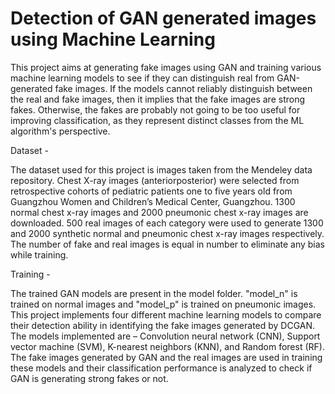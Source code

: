 # Detection of GAN generated images using Machine Learning

This project aims at generating fake images using GAN and training various machine learning models to see if they can distinguish real from GAN-generated fake images. If the models cannot reliably distinguish between the
real and fake images, then it implies that the fake images are strong fakes. Otherwise, the fakes are probably not going to be too useful for improving classification, as they represent distinct
classes from the ML algorithm's perspective.

Dataset - 

The dataset used for this project is images taken from the Mendeley data repository. Chest X-ray images (anteriorposterior) were selected from retrospective cohorts of pediatric patients one to five years old
from Guangzhou Women and Children’s Medical Center, Guangzhou. 1300 normal chest x-ray images and 2000 pneumonic chest x-ray images are downloaded. 500 real images of each category
were used to generate 1300 and 2000 synthetic normal and pneumonic chest x-ray images respectively. The number of fake and real images is equal in number to eliminate any bias while
training. 

Training -

The trained GAN models are present in the model folder. "model_n" is trained on normal images and "model_p" is trained on pneumonic images.
This project implements four different machine learning models to compare their
detection ability in identifying the fake images generated by DCGAN. The models implemented
are – Convolution neural network (CNN), Support vector machine (SVM), K-nearest neighbors (KNN), and Random forest (RF). The
fake images generated by GAN and the real images are used in training these models and their
classification performance is analyzed to check if GAN is generating strong fakes or not. 
